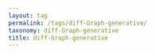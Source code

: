 ```yaml
---
layout: tag
permalink: /tags/diff-Graph-generative/
taxonomy: diff-Graph-generative
title: diff-Graph-generative
---
```

